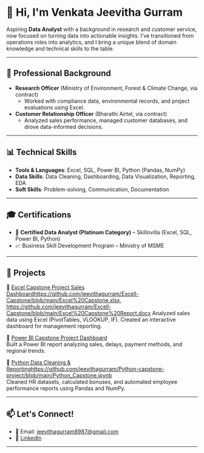 # 👋 Hi, I'm Venkata Jeevitha Gurram

Aspiring **Data Analyst** with a background in research and customer service, now focused on turning data into actionable insights. I’ve transitioned from operations roles into analytics, and I bring a unique blend of domain knowledge and technical skills to the table.

---

## 💼 Professional Background
- **Research Officer** (Ministry of Environment, Forest & Climate Change, via contract)
  - Worked with compliance data, environmental records, and project evaluations using Excel.
- **Customer Relationship Officer** (Bharathi Airtel, via contract)
  - Analyzed sales performance, managed customer databases, and drove data-informed decisions.

---

## 📊 Technical Skills
- **Tools & Languages**: Excel, SQL, Power BI, Python (Pandas, NumPy)
- **Data Skills**: Data Cleaning, Dashboarding, Data Visualization, Reporting, EDA
- **Soft Skills**: Problem-solving, Communication, Documentation

---

## 🎓 Certifications
- 🏅 **Certified Data Analyst (Platinum Category)** – Skillovilla (Excel, SQL, Power BI, Python)
- 📈 Business Skill Development Program – Ministry of MSME

---

## 📁 Projects
🔹 [Excel Capstone Project Sales Dashboard](#)https://github.com/jeevithagurram/Excell-Capstone/blob/main/Excel%20Capstone.xlsx, https://github.com/jeevithagurram/Excell-Capstone/blob/main/Excel%20Capstone%20Report.docx 
Analyzed sales data using Excel (PivotTables, VLOOKUP, IF). Created an interactive dashboard for management reporting.

🔹 [Power BI Capstone Project Dashboard](#)  
Built a Power BI report analyzing sales, delays, payment methods, and regional trends.

🔹 [Python Data Cleaning & Reporting](#)https://github.com/jeevithagurram/Python-capstone-project/blob/main/Python_Capstone.ipynb  
Cleaned HR datasets, calculated bonuses, and automated employee performance reports using Pandas and NumPy.

---

## 📫 Let's Connect!
- 📧 Email: jeevithagurram8987@gmail.com  
- 🔗 [LinkedIn](https://www.linkedin.com/in/venkatajeevithagurram)

---


